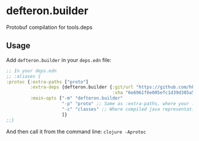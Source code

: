 # defteron.builder

Protobuf compilation for tools.deps

## Usage

Add `defteron.builder` in your `deps.edn` file:

```clojure
;; In your deps.edn
;; :aliases {
:protoc {:extra-paths ["proto"]
         :extra-deps {defteron.builder {:git/url "https://github.com/hkupty/defteron.builder"
                                        :sha "6e6961f6e005efc1d39d385a56969339dacce419"}}
         :main-opts ["-m" "defteron.builder"
                     "-p" "proto" ;; Same as :extra-paths, where your .proto files are stored
                     "-c" "classes" ;; Where compiled java representation will be put
                     ]}
;;}
```

And then call it from the command line: `clojure -Aprotoc`
